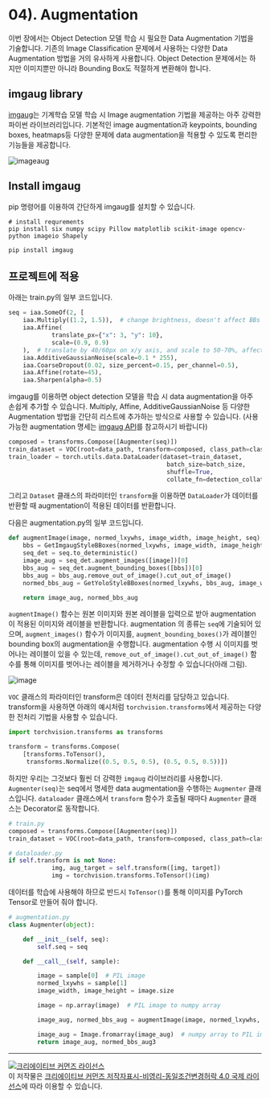 # 04). Augmentation

이번 장에서는 Object Detection 모델 학습 시 필요한 Data Augmentation 기법을 기술합니다. 기존의 Image Classification 문제에서 사용하는 다양한 Data Augmentation 방법을 거의 유사하게 사용합니다. Object Detection 문제에서는 하지만 이미지뿐만 아니라 Bounding Box도 적절하게 변환해야 합니다. 

## imgaug library
[imgaug](https://imgaug.readthedocs.io/en/latest/index.html)는 기계학습 모델 학습 시 Image augmentation 기법을 제공하는 아주 강력한 파이썬 라이브러리입니다. 기본적인 image augmentation과 keypoints, bounding boxes, heatmaps등 다양한 문제에 data augmentation을 적용할 수 있도록 편리한 기능들을 제공합니다. 

![imageaug](https://imgaug.readthedocs.io/en/latest/_images/heavy.jpg)

## Install imgaug

pip 명령어를 이용하여 간단하게 imgaug를 설치할 수 있습니다. 


```console
# install requrements
pip install six numpy scipy Pillow matplotlib scikit-image opencv-python imageio Shapely
```

```console
pip install imgaug
```

## 프로젝트에 적용
아래는 train.py의 일부 코드입니다. 

```python
seq = iaa.SomeOf(2, [
    iaa.Multiply((1.2, 1.5)),  # change brightness, doesn't affect BBs
    iaa.Affine(
            translate_px={"x": 3, "y": 10},
            scale=(0.9, 0.9)
    ),  # translate by 40/60px on x/y axis, and scale to 50-70%, affects BBs
    iaa.AdditiveGaussianNoise(scale=0.1 * 255),
    iaa.CoarseDropout(0.02, size_percent=0.15, per_channel=0.5),
    iaa.Affine(rotate=45),
    iaa.Sharpen(alpha=0.5)
```
imgaug를 이용하면 object detection 모델을 학습 시 data augmentation을 아주 손쉽게 추가할 수 있습니다. Multiply, Affine, AdditiveGaussianNoise 등 다양한 Augmentation 방법을 간단히 리스트에 추가하는 방식으로 사용할 수 있습니다. (사용 가능한 augmentation 명세는 [imgaug API](https://imgaug.readthedocs.io/en/latest/source/api.html)를 참고하시기 바랍니다) 

```python
composed = transforms.Compose([Augmenter(seq)])
train_dataset = VOC(root=data_path, transform=composed, class_path=class_path)
train_loader = torch.utils.data.DataLoader(dataset=train_dataset,
                                            batch_size=batch_size,
                                            shuffle=True,
                                            collate_fn=detection_collate)
```
그리고 `Dataset` 클래스의 파라미터인 `transform`을 이용하면 `DataLoader`가 데이터를 반환할 때 augmentation이 적용된 데이터를 반환합니다.

다음은 augmentation.py의 일부 코드입니다. 
```python
def augmentImage(image, normed_lxywhs, image_width, image_height, seq):
    bbs = GetImgaugStyleBBoxes(normed_lxywhs, image_width, image_height)
    seq_det = seq.to_deterministic()
    image_aug = seq_det.augment_images([image])[0]
    bbs_aug = seq_det.augment_bounding_boxes([bbs])[0]
    bbs_aug = bbs_aug.remove_out_of_image().cut_out_of_image()
    normed_bbs_aug = GetYoloStyleBBoxes(normed_lxywhs, bbs_aug, image_width, image_height)    

    return image_aug, normed_bbs_aug
```
`augmentImage()` 함수는 원본 이미지와 원본 레이블을 입력으로 받아 augmentation이 적용된 이미지와 레이블을 반환합니다. augmentation 의 종류는 `seq`에 기술되어 있으며, `augment_images()` 함수가 이미지를, `augment_bounding_boxes()`가 레이블인 bounding box의 augmentation을 수행합니다. augmentation 수행 시 이미지를 벗어나는 레이블이 있을 수 있는데, `remove_out_of_image().cut_out_of_image()` 함수를 통해 이미지를 벗어나는 레이블을 제거하거나 수정할 수 있습니다(아래 그림).

![image](https://user-images.githubusercontent.com/15168540/49096223-7c17d200-f2ad-11e8-9c3c-a982d0ace5c8.png)

`VOC` 클래스의 파라미터인 transform은 데이터 전처리를 담당하고 있습니다. transform을 사용하면 아래의 예시처럼 `torchvision.transforms`에서 제공하는 다양한 전처리 기법을 사용할 수 있습니다. 

```python
import torchvision.transforms as transforms

transform = transforms.Compose(
    [transforms.ToTensor(),
     transforms.Normalize((0.5, 0.5, 0.5), (0.5, 0.5, 0.5))])
```

하지만 우리는 그것보다 훨씬 더 강력한 `imgaug` 라이브러리를 사용합니다. `Augmenter(seq)`는 seq에서 명세한 data augmentation을 수행하는 `Augmenter` 클래스입니다. `dataloader` 클래스에서 `transform` 함수가 호출될 때마다 `Augmenter` 클래스는 Decorator로 동작합니다. 

```python
# train.py
composed = transforms.Compose([Augmenter(seq)])
train_dataset = VOC(root=data_path, transform=composed, class_path=class_path)
```

```python
# dataloader.py 
if self.transform is not None:
            img, aug_target = self.transform([img, target])
            img = torchvision.transforms.ToTensor()(img)
```
데이터를 학습에 사용해야 하므로 반드시 `ToTensor()`를 통해 이미지를 PyTorch Tensor로 만들어 줘야 합니다. 

```python
# augmentation.py
class Augmenter(object):

    def __init__(self, seq):
        self.seq = seq

    def __call__(self, sample):

        image = sample[0]  # PIL image
        normed_lxywhs = sample[1]
        image_width, image_height = image.size

        image = np.array(image)  # PIL image to numpy array

        image_aug, normed_bbs_aug = augmentImage(image, normed_lxywhs, image_width, image_height, self.seq)

        image_aug = Image.fromarray(image_aug)  # numpy array to PIL image Again!
        return image_aug, normed_bbs_aug3
```


----



<a rel="license" href="http://creativecommons.org/licenses/by-nc-sa/4.0/"><img alt="크리에이티브 커먼즈 라이선스" style="border-width:0" src="https://i.creativecommons.org/l/by-nc-sa/4.0/88x31.png" /></a><br />이 저작물은 <a rel="license" href="http://creativecommons.org/licenses/by-nc-sa/4.0/">크리에이티브 커먼즈 저작자표시-비영리-동일조건변경허락 4.0 국제 라이선스</a>에 따라 이용할 수 있습니다.

